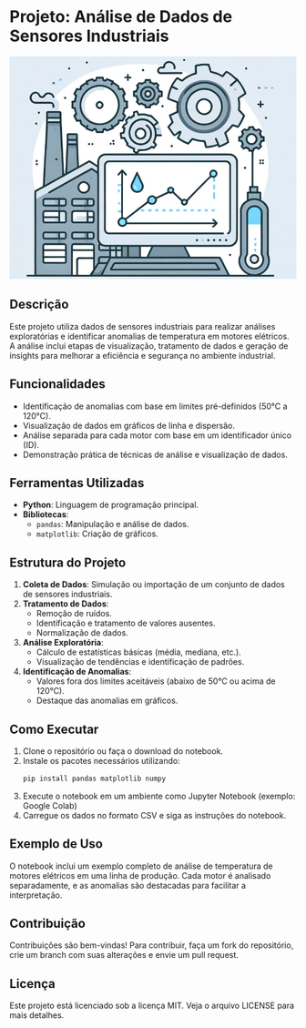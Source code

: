 
# Projeto: Análise de Dados de Sensores Industriais

![Análise de Dados Industriais](assets/cover.png)

## Descrição
Este projeto utiliza dados de sensores industriais para realizar análises exploratórias e identificar anomalias de temperatura em motores elétricos. A análise inclui etapas de visualização, tratamento de dados e geração de insights para melhorar a eficiência e segurança no ambiente industrial.

## Funcionalidades
- Identificação de anomalias com base em limites pré-definidos (50°C a 120°C).
- Visualização de dados em gráficos de linha e dispersão.
- Análise separada para cada motor com base em um identificador único (ID).
- Demonstração prática de técnicas de análise e visualização de dados.

## Ferramentas Utilizadas
- **Python**: Linguagem de programação principal.
- **Bibliotecas**:
  - `pandas`: Manipulação e análise de dados.
  - `matplotlib`: Criação de gráficos.

## Estrutura do Projeto
1. **Coleta de Dados**: Simulação ou importação de um conjunto de dados de sensores industriais.
2. **Tratamento de Dados**:
   - Remoção de ruídos.
   - Identificação e tratamento de valores ausentes.
   - Normalização de dados.
3. **Análise Exploratória**:
   - Cálculo de estatísticas básicas (média, mediana, etc.).
   - Visualização de tendências e identificação de padrões.
4. **Identificação de Anomalias**:
   - Valores fora dos limites aceitáveis (abaixo de 50°C ou acima de 120°C).
   - Destaque das anomalias em gráficos.

## Como Executar
1. Clone o repositório ou faça o download do notebook.
2. Instale os pacotes necessários utilizando:
   ```bash
   pip install pandas matplotlib numpy
   ```
3. Execute o notebook em um ambiente como Jupyter Notebook (exemplo: Google Colab)
4. Carregue os dados no formato CSV e siga as instruções do notebook.

## Exemplo de Uso
O notebook inclui um exemplo completo de análise de temperatura de motores elétricos em uma linha de produção. Cada motor é analisado separadamente, e as anomalias são destacadas para facilitar a interpretação.

## Contribuição
Contribuições são bem-vindas! Para contribuir, faça um fork do repositório, crie um branch com suas alterações e envie um pull request.

## Licença
Este projeto está licenciado sob a licença MIT. Veja o arquivo LICENSE para mais detalhes.
